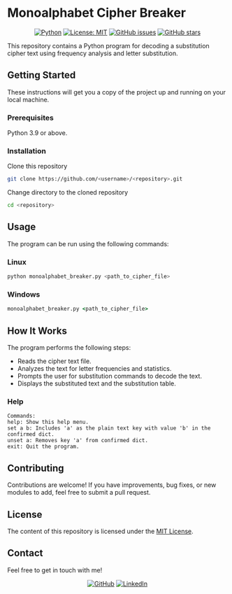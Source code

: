 # Monoalphabet Cipher Breaker

<div align="center">

[![Python](https://img.shields.io/badge/Python-black?logo=python&logoColor=white&labelColor=grey&color=%233776AB)](<https://www.python.org/> "Python")
[![License: MIT](<https://img.shields.io/github/license/danielfeitopin/monoalphabet-cipher-breaker>)](LICENSE "License")
[![GitHub issues](https://img.shields.io/github/issues/danielfeitopin/monoalphabet-cipher-breaker)](<https://github.com/danielfeitopin/monoalphabet-cipher-breaker> "Issues")
[![GitHub stars](https://img.shields.io/github/stars/danielfeitopin/monoalphabet-cipher-breaker)](<https://github.com/danielfeitopin/monoalphabet-cipher-breaker/stargazers> "Stars")

</div>

This repository contains a Python program for decoding a substitution cipher text using frequency analysis and letter substitution.

## Getting Started

These instructions will get you a copy of the project up and running on your local machine.

### Prerequisites

Python 3.9 or above.

### Installation

Clone this repository

```bash
git clone https://github.com/<username>/<repository>.git
```

Change directory to the cloned repository

```bash
cd <repository>
```

## Usage

The program can be run using the following commands:

### Linux

```bash
python monoalphabet_breaker.py <path_to_cipher_file>
```

### Windows

```cmd
monoalphabet_breaker.py <path_to_cipher_file>
```

## How It Works

The program performs the following steps:

- Reads the cipher text file.
- Analyzes the text for letter frequencies and statistics.
- Prompts the user for substitution commands to decode the text.
- Displays the substituted text and the substitution table.

### Help

```
Commands:
help: Show this help menu.
set a b: Includes 'a' as the plain text key with value 'b' in the confirmed dict.
unset a: Removes key 'a' from confirmed dict.
exit: Quit the program.
```

## Contributing

Contributions are welcome! If you have improvements, bug fixes, or new modules to add, feel free to submit a pull request.

## License

The content of this repository is licensed under the [MIT License](LICENSE).

## Contact

Feel free to get in touch with me!

<div align="center">

[![GitHub](https://img.shields.io/badge/GitHub-%23181717?style=for-the-badge&logo=github&logoColor=%23181717&color=white)](<https://github.com/danielfeitopin>)
[![LinkedIn](https://img.shields.io/badge/LinkedIn-white?style=for-the-badge&logo=linkedin&logoColor=white&color=%230A66C2)](<https://www.linkedin.com/in/danielfeitopin/>)

</div>
